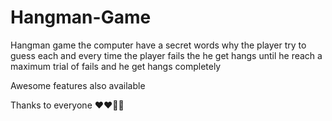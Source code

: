 # Hangman-Game
Hangman game the computer have a secret words why the player try to guess each and every time the player fails the he get hangs until he reach a maximum trial of fails and he get hangs completely

Awesome features also available


  Thanks to everyone ❤️❤️💯🔥
